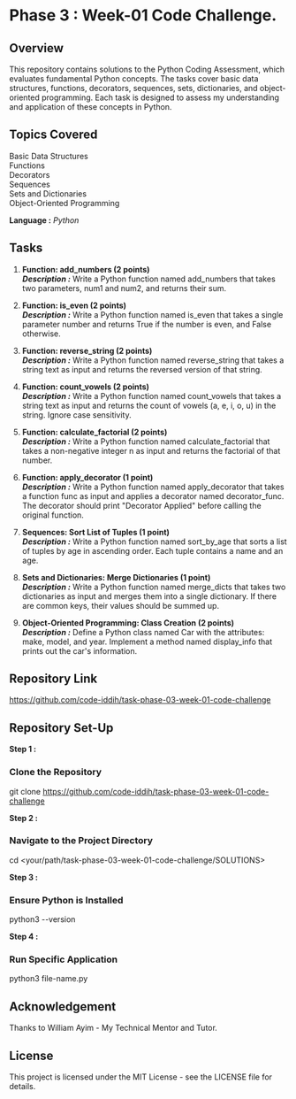 # Phase 3 : Week-01 Code Challenge.

## Overview
This repository contains solutions to the Python Coding Assessment, which evaluates fundamental Python concepts. The tasks cover basic data structures, functions, decorators, sequences, sets, dictionaries, and object-oriented programming. Each task is designed to assess my understanding and application of these concepts in Python.

## Topics Covered
Basic Data Structures\
Functions\
Decorators\
Sequences\
Sets and Dictionaries\
Object-Oriented Programming

**Language :** _Python_

## Tasks

1. **Function: add_numbers (2 points)**\
***Description :*** Write a Python function named add_numbers that takes two parameters, num1 and num2, and returns their sum.

2. **Function: is_even (2 points)**\
***Description :***  Write a Python function named is_even that takes a single parameter number and returns True if the number is even, and False otherwise.

3. **Function: reverse_string (2 points)**\
***Description :***  Write a Python function named reverse_string that takes a string text as input and returns the reversed version of that string.

4. **Function: count_vowels (2 points)**\
***Description :***  Write a Python function named count_vowels that takes a string text as input and returns the count of vowels (a, e, i, o, u) in the string. Ignore case sensitivity.

5. **Function: calculate_factorial (2 points)**\
***Description :*** Write a Python function named calculate_factorial that takes a non-negative integer n as input and returns the factorial of that number.

6. **Function: apply_decorator (1 point)**\
***Description :***  Write a Python function named apply_decorator that takes a function func as input and applies a decorator named decorator_func. The decorator should print "Decorator Applied" before calling the original function.

7. **Sequences: Sort List of Tuples (1 point)**\
***Description :***  Write a Python function named sort_by_age that sorts a list of tuples by age in ascending order. Each tuple contains a name and an age.

8. **Sets and Dictionaries: Merge Dictionaries (1 point)**\
***Description :***  Write a Python function named merge_dicts that takes two dictionaries as input and merges them into a single dictionary. If there are common keys, their values should be summed up.

9. **Object-Oriented Programming: Class Creation (2 points)**\
***Description :*** Define a Python class named Car with the attributes: make, model, and year. Implement a method named display_info that prints out the car's information.

## Repository Link

<https://github.com/code-iddih/task-phase-03-week-01-code-challenge>

## Repository Set-Up

**Step 1 :**
### Clone the Repository
git clone <https://github.com/code-iddih/task-phase-03-week-01-code-challenge>

**Step 2 :**
### Navigate to the Project Directory
cd <your/path/task-phase-03-week-01-code-challenge/SOLUTIONS>

**Step 3 :**
### Ensure Python is Installed
python3 --version

**Step 4 :**
### Run Specific Application
python3 file-name.py

## Acknowledgement

Thanks to William Ayim - My Technical Mentor and Tutor.

## License

This project is licensed under the MIT License - see the LICENSE file for details.

